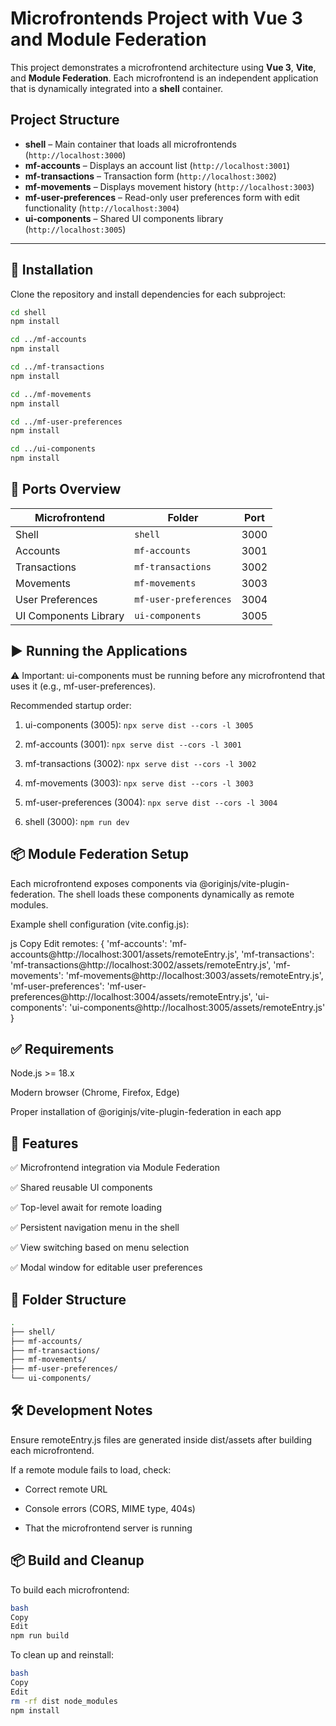 # Microfrontends Project with Vue 3 and Module Federation

This project demonstrates a microfrontend architecture using **Vue 3**, **Vite**, and **Module Federation**. Each microfrontend is an independent application that is dynamically integrated into a **shell** container.

## Project Structure

- **shell** – Main container that loads all microfrontends (`http://localhost:3000`)
- **mf-accounts** – Displays an account list (`http://localhost:3001`)
- **mf-transactions** – Transaction form (`http://localhost:3002`)
- **mf-movements** – Displays movement history (`http://localhost:3003`)
- **mf-user-preferences** – Read-only user preferences form with edit functionality (`http://localhost:3004`)
- **ui-components** – Shared UI components library (`http://localhost:3005`)

---

## 🚀 Installation

Clone the repository and install dependencies for each subproject:

```bash
cd shell
npm install

cd ../mf-accounts
npm install

cd ../mf-transactions
npm install

cd ../mf-movements
npm install

cd ../mf-user-preferences
npm install

cd ../ui-components
npm install
```

## 🧩 Ports Overview

| Microfrontend         | Folder                | Port |
| --------------------- | --------------------- | ---- |
| Shell                 | `shell`               | 3000 |
| Accounts              | `mf-accounts`         | 3001 |
| Transactions          | `mf-transactions`     | 3002 |
| Movements             | `mf-movements`        | 3003 |
| User Preferences      | `mf-user-preferences` | 3004 |
| UI Components Library | `ui-components`       | 3005 |


## ▶️ Running the Applications

⚠️ Important: ui-components must be running before any microfrontend that uses it (e.g., mf-user-preferences).

Recommended startup order:

1. ui-components (3005):
`npx serve dist --cors -l 3005`

2. mf-accounts (3001):
`npx serve dist --cors -l 3001`

3. mf-transactions (3002):
`npx serve dist --cors -l 3002`

4. mf-movements (3003):
`npx serve dist --cors -l 3003`

5. mf-user-preferences (3004):
`npx serve dist --cors -l 3004`

6. shell (3000):
`npm run dev`


## 📦 Module Federation Setup
Each microfrontend exposes components via @originjs/vite-plugin-federation. The shell loads these components dynamically as remote modules.

Example shell configuration (vite.config.js):

js
Copy
Edit
remotes: {
  'mf-accounts': 'mf-accounts@http://localhost:3001/assets/remoteEntry.js',
  'mf-transactions': 'mf-transactions@http://localhost:3002/assets/remoteEntry.js',
  'mf-movements': 'mf-movements@http://localhost:3003/assets/remoteEntry.js',
  'mf-user-preferences': 'mf-user-preferences@http://localhost:3004/assets/remoteEntry.js',
  'ui-components': 'ui-components@http://localhost:3005/assets/remoteEntry.js'
}
## ✅ Requirements
Node.js >= 18.x

Modern browser (Chrome, Firefox, Edge)

Proper installation of @originjs/vite-plugin-federation in each app

## 🧪 Features
✅ Microfrontend integration via Module Federation

✅ Shared reusable UI components

✅ Top-level await for remote loading

✅ Persistent navigation menu in the shell

✅ View switching based on menu selection

✅ Modal window for editable user preferences

## 📁 Folder Structure
```bash
.
├── shell/
├── mf-accounts/
├── mf-transactions/
├── mf-movements/
├── mf-user-preferences/
└── ui-components/
```

## 🛠️ Development Notes
Ensure remoteEntry.js files are generated inside dist/assets after building each microfrontend.

If a remote module fails to load, check:

- Correct remote URL

- Console errors (CORS, MIME type, 404s)

- That the microfrontend server is running

## 📦 Build and Cleanup
To build each microfrontend:

```bash
bash
Copy
Edit
npm run build
```
To clean up and reinstall:
```bash
bash
Copy
Edit
rm -rf dist node_modules
npm install
```